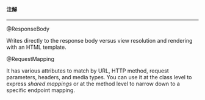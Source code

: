 #### 注解

------

@ResponseBody

Writes directly to the response body versus view resolution and rendering with an HTML template.

@RequestMapping

It has various attributes to match by URL, HTTP method, request parameters, headers, and media types. You can use it at the class level to express *shared mappings* or at the method level to narrow down to a specific endpoint mapping.